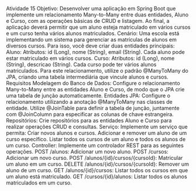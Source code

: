 Atividade 15
Objetivo: Desenvolver uma aplicação em Spring Boot que implemente um relacionamento Many-to-Many entre duas entidades, Aluno e Curso, com as operações básicas de CRUD e listagem. Ao final, a aplicação deverá permitir que um aluno esteja matriculado em vários cursos e um curso tenha vários alunos matriculados.
Cenário: Uma escola está implementando um sistema para gerenciar as matrículas de alunos em diversos cursos. Para isso, você deve criar duas entidades principais:
Aluno:
        Atributos: id (Long), nome (String), email (String).
        Cada aluno pode estar matriculado em vários cursos.
Curso:
        Atributos: id (Long), nome (String), descricao (String).
        Cada curso pode ter vários alunos matriculados.
Para este relacionamento, utilize o padrão @ManyToMany do JPA, criando uma tabela intermediária que vincule alunos e cursos.
Requisitos
Modelagem do Banco de Dados: Configure o relacionamento Many-to-Many entre as entidades Aluno e Curso, de modo que o JPA crie uma tabela de junção automaticamente.
Entidades JPA:
Configure o relacionamento utilizando a anotação @ManyToMany nas classes de entidade.
Utilize @JoinTable para definir a tabela de junção, juntamente com @JoinColumn para especificar as colunas de chave estrangeira.
Repositórios: Crie repositórios para as entidades Aluno e Curso para realizar operações CRUD e consultas.
Serviço: Implemente um serviço que permita:
Criar novos alunos e cursos.
Adicionar e remover um aluno de um curso específico.
Listar todos os cursos de um aluno e todos os alunos de um curso.
Controller: Implemente um controlador REST para as seguintes operações.
POST /alunos: Adicionar um novo aluno.
POST /cursos: Adicionar um novo curso.
POST /alunos/{id}/cursos/{cursoId}: Matricular um aluno em um curso.
DELETE /alunos/{id}/cursos/{cursoId}: Remover um aluno de um curso.
GET /alunos/{id}/cursos: Listar todos os cursos em que um aluno está matriculado.
GET /cursos/{id}/alunos: Listar todos os alunos matriculados em um curso.
